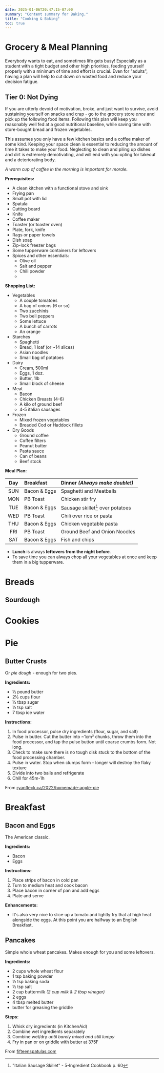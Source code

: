 ```yaml
---
date: 2025-01-06T20:47:15-07:00
summary: "Content summary for Baking."
title: "Cooking & Baking"
toc: true
---
```


<!-- M-x auto-fill-mode is your friend -->

# Grocery & Meal Planning

Everybody wants to eat, and sometimes life gets busy! Especially as a
student with a tight budget and other high priorities, feeding
yourself properly with a minimum of time and effort is crucial. Even
for "adults", having a plan will help to cut down on wasted food and
reduce your decision fatigue.

## Tier 0: Not Dying

If you are utterly devoid of motivation, broke, and just want to
survive, avoid sustaining yourself on snacks and crap - go to the
grocery store *once* and pick up the following food items. Following
this plan will keep you reasonably well fed at a good nutritional
baseline, while saving time with store-bought bread and frozen
vegetables.

This assumes you only have a few kitchen basics and a coffee maker of
some kind. Keeping your space clean is essential to reducing the
amount of time it takes to make your food. Neglecting to clean and
piling up dishes and dirt is extremely demotivating, and will end with
you opting for takeout and a deteriorating body.

*A warm cup of coffee in the morning is important for morale.*

**Prerequisites:**

- A clean kitchen with a functional stove and sink
- Frying pan
- Small pot with lid
- Spatula
- Cutting board
- Knife
- Coffee maker
- Toaster (or toaster oven)
- Plate, fork, knife
- Rags or paper towels
- Dish soap
- Zip-lock freezer bags
- Some tupperware containers for leftovers
- Spices and other essentials:
  - Olive oil
  - Salt and pepper
  - Chili powder
  - 

**Shopping List:**

- Vegetables
  - A couple tomatoes
  - A bag of onions (6 or so)
  - Two zucchinis
  - Two bell peppers
  - Some lettuce
  - A bunch of carrots
  - An orange
- Starches
  - Spaghetti
  - Bread, 1 loaf (or ~14 slices)
  - Asian noodles
  - Small bag of potatoes
- Dairy
  - Cream, 500ml
  - Eggs, 1 doz.
  - Butter, 1lb
  - Small block of cheese
- Meat
  - Bacon
  - Chicken Breasts (4-6)
  - A kilo of ground beef
  - 4-5 italian sausages
- Frozen
  - Mixed frozen vegetables
  - Breaded Cod or Haddock fillets
- Dry Goods
  - Ground coffee
  - Coffee filters
  - Peanut butter
  - Pasta sauce
  - Can of beans
  - Beef stock

**Meal Plan:**

| Day | Breakfast    | Dinner *(Always make double!)*    |
|:---:|:-------------|:----------------------------------|
| SUN | Bacon & Eggs | Spaghetti and Meatballs           |
| MON | PB Toast     | Chicken stir fry                  |
| TUE | Bacon & Eggs | Sausage skillet[^1] over potatoes |
| WED | PB Toast     | Chili over rice or pasta          |
| THU | Bacon & Eggs | Chicken vegetable pasta           |
| FRI | PB Toast     | Ground Beef and Onion Noodles     |
| SAT | Bacon & Eggs | Fish and chips                    |

- **Lunch** is always **leftovers from the night before**.
- To save time you can always chop all your vegetables at once and
  keep them in a big tupperware.

# Breads

## Sourdough

# Cookies

# Pie

## Butter Crusts

Or *pie dough* - enough for two pies.

**Ingredients:**

- ½ pound butter
- 2½ cups flour
- ½ tbsp sugar
- ½ tsp salt
- 7 tbsp ice water

**Instructions:**

1. In food processor, pulse dry ingredients (flour, sugar, and salt)
2. Pulse in butter. Cut the butter into ~1cm² chunks, throw them into the food processor, and tap the pulse button until coarse crumbs form. Not long. 
3. Check to make sure there is no tough disk stuck to the bottom of the food processing chamber.
3. Pulse in water. Stop when clumps form - longer will destroy the flaky texture
4. Divide into two balls and refrigerate
5. Chill for 45m-1h

From [ryanfleck.ca/2022/homemade-apple-pie](https://ryanfleck.ca/2022/homemade-apple-pie/)

# Breakfast

## Bacon and Eggs

The American classic.

**Ingredients:**

- Bacon
- Eggs

**Instructions:**

1. Place strips of bacon in cold pan
2. Turn to medium heat and cook bacon
3. Place bacon in corner of pan and add eggs
4. Plate and serve

**Enhancements:**

- It's also very nice to slice up a tomato and lightly fry that at
  high heat alongside the eggs. At this point you are halfway to an
  English Breakfast.

## Pancakes

Simple whole wheat pancakes. Makes enough for you and some leftovers.

**Ingredients:**

- 2 cups whole wheat flour
- 1 tsp baking powder
- ½ tsp baking soda
- ½ tsp salt
- 2 cup buttermilk *(2 cup milk & 2 tbsp vinegar)*
- 2 eggs
- 4 tbsp melted butter
- butter for greasing the griddle

**Steps:**

1. Whisk dry ingredients (in KitchenAid)
2. Combine wet ingredients separately
3. Combine wet/dry *until barely mixed and still lumpy*
4. Fry in pan or on griddle with butter at 375F

From [fifteenspatulas.com](https://www.fifteenspatulas.com/whole-wheat-pancakes/)

[^1]: "Italian Sausage Skillet" - 5-Ingredient Cookbook p. 60
